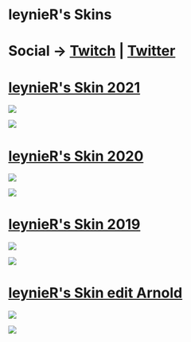 # leynieR's Skins

# Social -> [Twitch](https://www.twitch.tv/leynier) | [Twitter](https://twitter.com/leyni3R)

# [leynieR's Skin 2021](https://www.mediafire.com/file/jfs1epdt4semgxf/-_%252B_%2523leynieR_SKin_2021_%252BMistake%252B.osk/file#leynieR+SKin+2021++Mistake+.osk/file)

![](https://i.imgur.com/BojNCUT.jpg)

![](https://i.imgur.com/pIyQmje.jpg)

# [leynieR's Skin 2020](https://www.mediafire.com/file/nvg9tv2h22a5kt9/-_%252B_%2523leynieR_SKin_2020_%252BMistake%252B.osk/file#leynieR+SKin+2020++Mistake+.osk/file)

![](https://i.imgur.com/bqBuf6c.jpg)

![](https://i.imgur.com/WeU0HGD.jpg)

# [leynieR's Skin 2019](https://www.mediafire.com/file/hq3et2o9ikea16c/%23-Sama2019Edit.osk/file)

![](https://i.imgur.com/tofS2Wm.jpg)

![](https://i.imgur.com/zv4Px5i.jpg)

# [leynieR's Skin edit Arnold](https://www.mediafire.com/file/6vfyqxyhut5aeyy/-_%2523leynieR_Skin_%25E3%2580%258ESrry_Arnold_XD%25E3%2580%258F%2523_-.osk/file)

![](https://i.imgur.com/j6Z9kOS.jpg)

![](https://i.imgur.com/bGCHwZD.jpg)
